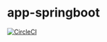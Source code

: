 # app-springboot

[![CircleCI](https://dl.circleci.com/status-badge/img/circleci/9d7upAXPF6S2dAHVNXienM/CUMUebR4SHACSPto6fksa5/tree/main.svg?style=svg)](https://dl.circleci.com/status-badge/redirect/circleci/9d7upAXPF6S2dAHVNXienM/CUMUebR4SHACSPto6fksa5/tree/main)